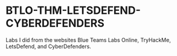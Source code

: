 # BTLO-THM-LETSDEFEND-CYBERDEFENDERS
Labs I did from the websites Blue Teams Labs Online, TryHackMe, LetsDefend, and CyberDefenders.
